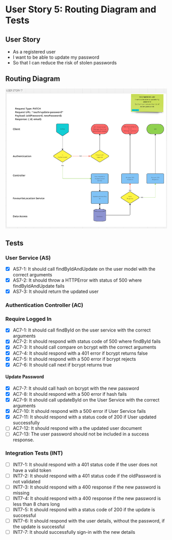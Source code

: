 # User Story 5: Routing Diagram and Tests

## User Story

- As a registered user
- I want to be able to update my password
- So that I can reduce the risk of stolen passwords

## Routing Diagram

![User story 7 Routing diagram](./images/user-story-7-routing-diagram.PNG)

## Tests

### User Service (AS)

- [x] AS7-1: It should call findByIdAndUpdate on the user model with the correct arguments
- [x] AS7-2: It should throw a HTTPError with status of 500 where findByIdAndUpdate fails
- [x] AS7-3: It should return the updated user

### Authentication Controller (AC)

### Require Logged In

<!-- These tests build on those in user story 6 | Additional functionality added to optionally require that a valid password is provided for authentication -->

- [x] AC7-1: It should call findById on the user service with the correct arguments
- [x] AC7-2: It should respond with status code of 500 where findById fails
- [x] AC7-3: It should call compare on bcrypt with the correct arguments
- [x] AC7-4: It should respond with a 401 error if bcrypt returns false
- [x] AC7-5: It should respond with a 500 error if bcrypt rejects
- [x] AC7-6: It should call next if bcrypt returns true

#### Update Password

- [x] AC7-7: It should call hash on bcrypt with the new password
- [x] AC7-8: It should respond with a 500 error if hash fails
- [x] AC7-9: It should call updateById on the User Service with the correct arguments
- [x] AC7-10: It should respond with a 500 error if User Service fails
- [x] AC7-11: It should respond with a status code of 200 if User updated successfully
- [ ] AC7-12: It should respond with a the updated user document
- [ ] AC7-13: The user password should not be included in a success response.

### Integration Tests (INT)

- [ ] INT7-1: It should respond with a 401 status code if the user does not have a valid token
- [ ] INT7-2: It should respond with a 401 status code if the oldPassword is not validated
- [ ] INT7-3: It should respond with a 400 response if the new password is missing
- [ ] INT7-4: It should respond with a 400 response if the new password is less than 8 chars long
- [ ] INT7-5: It should respond with a status code of 200 if the update is successful
- [ ] INT7-6: It should respond with the user details, without the password, if the update is successful
- [ ] INT7-7: It should successfully sign-in with the new details
